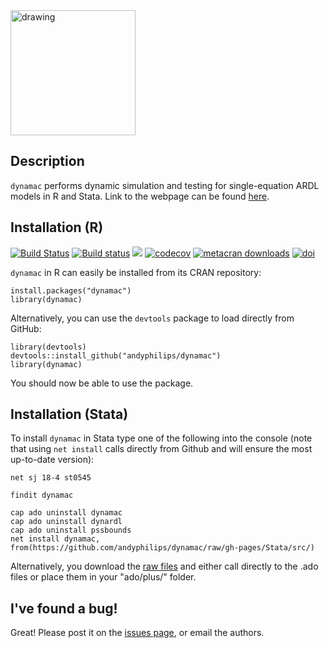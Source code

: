 <img src="https://andyphilips.github.io/dynamac/img/logo.png" alt="drawing" width="200"/>

## Description
`dynamac` performs dynamic simulation and testing for single-equation ARDL models in R and Stata. Link to the webpage can be found [here](https://andyphilips.github.io/dynamac/).

## Installation (R)
[![Build Status](https://travis-ci.com/andyphilips/dynamac.svg?branch=master)](https://travis-ci.com/andyphilips/dynamac) [![Build status](https://ci.appveyor.com/api/projects/status/o8h5gdh5cuah359y?svg=true)](https://ci.appveyor.com/project/andyphilips/dynamac) ![](https://www.r-pkg.org/badges/version/dynamac) [![codecov](https://codecov.io/gh/andyphilips/dynamac/branch/master/graph/badge.svg)](https://codecov.io/gh/andyphilips/dynamac) [![metacran downloads](https://cranlogs.r-pkg.org/badges/dynamac)](https://cran.r-project.org/package=dynamac) [![doi](https://img.shields.io/badge/DOI:-10.32614%2FRJ--2018--076-blueviolet.svg)](https://doi.org/10.32614/RJ-2018-076)


`dynamac` in R can easily be installed from its CRAN repository:
```
install.packages("dynamac")
library(dynamac)
```

Alternatively, you can use the `devtools` package to load directly from GitHub:
```
library(devtools)
devtools::install_github("andyphilips/dynamac")
library(dynamac)
```
You should now be able to use the package.

## Installation (Stata)
To install `dynamac` in Stata type one of the following into the console (note that using `net install` calls directly from Github and will ensure the most up-to-date version):
```
net sj 18-4 st0545
```
```
findit dynamac
```
```
cap ado uninstall dynamac
cap ado uninstall dynardl
cap ado uninstall pssbounds
net install dynamac, from(https://github.com/andyphilips/dynamac/raw/gh-pages/Stata/src/)
```

Alternatively, you download the [raw files](https://github.com/andyphilips/dynamac/raw/gh-pages/Stata/src/) and either call directly to the .ado files or place them in your "ado/plus/" folder.

## I've found a bug!
Great! Please post it on the [issues page](https://github.com/andyphilips/dynamac/issues), or email the authors.
